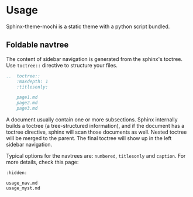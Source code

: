 
# Usage

Sphinx-theme-mochi is a static theme with a python script bundled. 

## Foldable navtree

The content of sidebar navigation is generated from the sphinx's toctree. Use `toctree::` directive to structure your files.

```rst
..  toctree::
    :maxdepth: 1
    :titlesonly:

    page1.md
    page2.md
    page3.md
```

A document usually contain one or more subsections. Sphinx internally builds a toctree (a tree-structured information), and if the document has a toctree directive, sphinx will scan those documents as well. Nested toctree will be merged to the parent. The final toctree will show up in the left sidebar navigation. 

Typical options for the navtrees are: `numbered`, `titlesonly` and `caption`. For more details, check this page: [](./usage_nav.md)











```{toctree}
:hidden:

usage_nav.md
usage_myst.md
```
